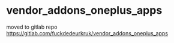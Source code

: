 # vendor_addons_oneplus_apps

moved to gitlab repo https://gitlab.com/fuckdedeurkruk/vendor_addons_oneplus_apps
